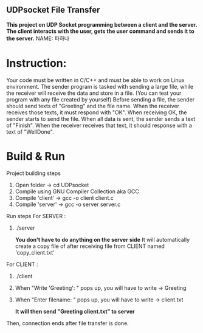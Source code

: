 ## UDPsocket File Transfer
__This project on UDP Socket programming between a client and the server. The client interacts 
with the user, gets the user command and sends it to the server.__
NAME: 파하나

# Instruction: 
Your code must be written in C/C++ and must be able to work on Linux environment.
The sender program is tasked with sending a large file, while the receiver will receive the data and store in a file. (You can test your program with any file created by yourself)
Before sending a file, the sender should send texts of "Greeting" and the file name. When the receiver receives those texts, it must respond with "OK".
When receiving OK, the sender starts to send the file.
When all data is sent, the sender sends a text of "Finish". When the receiver receives that text, it should response with a text of "WellDone".

# Build & Run

Project building steps
1. Open folder -> cd UDPsocket
2. Compile using GNU Compiler Collection aka GCC 
3. Compile 'client' -> gcc -o client client.c
4. Compile 'server' -> gcc -o server server.c

Run steps
For SERVER : 
1) ./server

   __You don't have to do anything on the server side__
   It will automatically create a copy file of after receiving file from CLIENT named 'copy_client.txt'

For CLIENT :
1) ./client
2) When "Write 'Greeting': " pops up, you will have to write -> Greeting
3) When "Enter filename: " pops up, you will have to write -> client.txt

   __It will then send "Greeting client.txt" to server__

Then, connection ends after file transfer is done.
   
